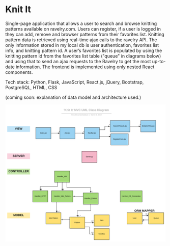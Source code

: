 # Knit It
Single-page application that allows a user to search and browse knitting patterns available on ravelry.com. Users can register, if a user is logged in they can add, remove and browser patterns from their favorites list. Knitting pattern data is retrieved using real-time ajax calls to the ravelry API. The only information stored in my local db is user authentication, favorites list info, and knitting pattern id. A user’s favorites list is populated by using the knitting pattern id from the favorites list table ("queue" in diagrams below) and using that to send an ajax requests to the Ravelry to get the most up-to-date information. The frontend is implemented using only nested React components.

Tech stack: Python, Flask, JavaScript, React.js, jQuery, Bootstrap, PostgreSQL, HTML, CSS

(coming soon: explanation of data model and architecture used.)

![alt text](https://github.com/finasilvasantiste/hackbright__knit_it/blob/master/uml_diagrams/svg/Class%20Diagram%20-%20MVC.svg)

